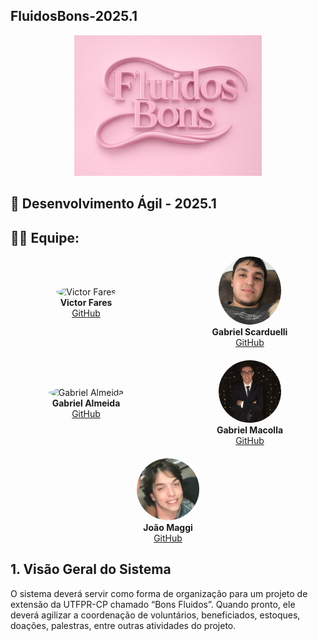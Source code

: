 ## **FluidosBons-2025.1**
<p align="center">
  <img src="assets/imgs/image.jpg" alt="Logo" width="300"/>
</p>


## 📅 Desenvolvimento Ágil - 2025.1
## 👨‍💻 Equipe:
<div style="display: flex; align-items: center; gap: 20px; flex-wrap: wrap;">
  <div style="flex: 1 1 200px; text-align: center;">
    <img src="https://media.licdn.com/dms/image/v2/D5603AQH-_jJcvsDu5w/profile-displayphoto-shrink_400_400/profile-displayphoto-shrink_400_400/0/1731947770806?e=1750291200&v=beta&t=ln56Cj4NPcPcyPw2cjg_ghGdWorJY8QB0FAaRKOKi7c" alt="Victor Fares" width="100" style="border-radius: 50%"/><br/>
    <strong>Victor Fares</strong><br/>
    <a href="https://github.com/victorfares" target="_blank">GitHub</a>
  </div>

 <div style="flex: 1 1 200px; text-align: center;">
    <img src="assets/imgs/Scardelli.jpeg" alt="Gabriel Scarduelli" width="100" style="border-radius: 50%"/><br/>
    <strong>Gabriel Scarduelli</strong><br/>
    <a href="https://github.com/BielScard" target="_blank">GitHub</a>
  </div>
  <div style="flex: 1 1 200px; text-align: center;">
    <img src="https://media.licdn.com/dms/image/v2/D4E35AQFboi96-GFn_w/profile-framedphoto-shrink_400_400/profile-framedphoto-shrink_400_400/0/1713534933422?e=1745539200&v=beta&t=Vh91j-T7zl4LFiqlUnH4_5p9iFO3OPAB1tL0Ru-9b8I" alt="Gabriel Almeida" width="100" style="border-radius: 50%"/><br/>
    <strong>Gabriel Almeida</strong><br/>
    <a href="https://github.com/almeidaaaaaaaa" target="_blank">GitHub</a>
  </div>
  <div style="flex: 1 1 200px; text-align: center;">
    <img src="assets/imgs/Macolla.jpeg" alt="Gabriel Macolla" width="100" style="border-radius: 50%"/><br/>
    <strong>Gabriel Macolla</strong><br/>
    <a href="https://github.com/GabrielMacolla" target="_blank">GitHub</a>
  </div>
  <div style="flex: 1 1 200px; text-align: center;">
    <img src="assets/imgs/Maggi.jpeg" alt="Joao Maggi" width="100" style="border-radius: 50%"/><br/>
    <strong>João Maggi</strong><br/>
    <a href="https://github.com/joaomaggi03" target="_blank">GitHub</a>
  </div>
</div>

## 1. Visão Geral do Sistema

O sistema deverá servir como forma de organização para um projeto de extensão da UTFPR-CP chamado “Bons Fluidos”. Quando pronto, ele deverá agilizar a coordenação de voluntários, beneficiados, estoques, doações, palestras, entre outras atividades do projeto.



